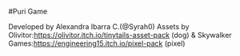#Puri Game

Developed by Alexandra Ibarra C.(@Syrah0)
Assets by Olivitor:https://olivitor.itch.io/tinytails-asset-pack (dog) & Skywalker Games:https://engineering15.itch.io/pixel-pack (pixel)

